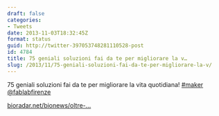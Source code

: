 ```yaml
---
draft: false
categories:
- Tweets
date: 2013-11-03T18:32:45Z
format: status
guid: http://twitter-397053748281110528-post
id: 4784
title: 75 geniali soluzioni fai da te per migliorare la v…
slug: /2013/11/75-geniali-soluzioni-fai-da-te-per-migliorare-la-v/
---
```


75 geniali soluzioni fai da te per migliorare la vita quotidiana! [#maker](http://twitter.com/search?q=%23maker) [@fablabfirenze](http://twitter.com/fablabfirenze)
  
[bioradar.net/bionews/oltre-…](http://www.bioradar.net/bionews/oltre-75-soluzioni-fai-da-te-che-renderanno-la-tua-vita-migliore/)